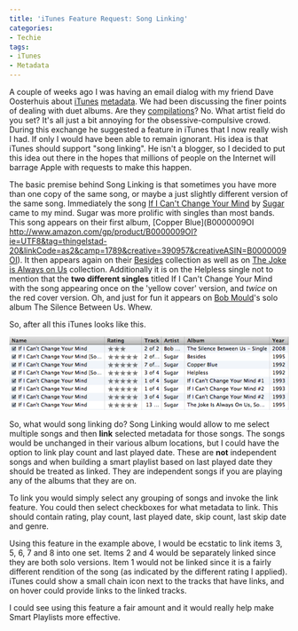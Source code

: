 ```yaml
---
title: 'iTunes Feature Request: Song Linking'
categories:
- Techie
tags:
- iTunes
- Metadata
---
```


A couple of weeks ago I was having an email dialog with my friend Dave Oosterhuis about [iTunes](http://en.wikipedia.org/wiki/Itunes) [metadata](http://en.wikipedia.org/wiki/Metadata). We had been discussing the finer points of dealing with duet albums. Are they [compilations](http://en.wikipedia.org/wiki/Compilation_album)? No. What artist field do you set? It's all just a bit annoying for the obsessive-compulsive crowd.
During this exchange he suggested a feature in iTunes that I now really wish I had. If only I would have been able to remain ignorant. His idea is that iTunes should support "song linking". He isn't a blogger, so I decided to put this idea out there in the hopes that millions of people on the Internet will barrage Apple with requests to make this happen.

The basic premise behind Song Linking is that sometimes you have more than one copy of the same song, or maybe a just slightly different version of the same song. Immediately the song [If I Can't Change Your Mind](http://www.last.fm/music/Sugar/_/If+I+Can%27t+Change+Your+Mind) by [Sugar](http://en.wikipedia.org/wiki/Sugar_(band)) came to my mind. Sugar was more prolific with singles than most bands. This song appears on their first album, [Copper Blue](B0000009OI
http://www.amazon.com/gp/product/B0000009OI?ie=UTF8&tag=thingelstad-20&linkCode=as2&camp=1789&creative=390957&creativeASIN=B0000009OI). It then appears again on their [Besides](http://www.amazon.com/gp/product/B0000009PP?ie=UTF8&tag=thingelstad-20&linkCode=as2&camp=1789&creative=390957&creativeASIN=B0000009PP) collection as well as on [The Joke is Always on Us](http://en.wikipedia.org/wiki/Besides#The_Joke_Is_Always_On_Us.2C_Sometimes.) collection. Additionally it is on the Helpless single not to mention that the **two different singles** titled If I Can't Change Your Mind with the song appearing once on the 'yellow cover' version, and _twice_ on the red cover version. Oh, and just for fun it appears on [Bob Mould](http://www.bobmould.com/)'s solo album The Silence Between Us. Whew.

So, after all this iTunes looks like this.

![Multiple-Songs-iTunes-Linking](/assets/posts/2009/Multiple-Songs-iTunes-Linking.png)

So, what would song linking do? Song Linking would allow to me select multiple songs and then **link** selected metadata for those songs. The songs would be unchanged in their various album locations, but I could have the option to link play count and last played date. These are **not** independent songs and when building a smart playlist based on last played date they should be treated as linked. They are independent songs if you are playing any of the albums that they are on.

To link you would simply select any grouping of songs and invoke the link feature. You could then select checkboxes for what metadata to link. This should contain rating, play count, last played date, skip count, last skip date and genre.

Using this feature in the example above, I would be ecstatic to link items 3, 5, 6, 7 and 8 into one set. Items 2 and 4 would be separately linked since they are both solo versions. Item 1 would not be linked since it is a fairly different rendition of the song (as indicated by the different rating I applied). iTunes could show a small chain icon next to the tracks that have links, and on hover could provide links to the linked tracks.

I could see using this feature a fair amount and it would really help make Smart Playlists more effective.
